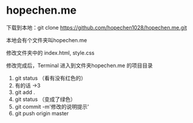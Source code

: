 # hopechen.me

下载到本地：git clone https://github.com/hopechen1028/hopechen.me.git

本地会有个文件夹叫hopechen.me

修改文件夹中的 index.html, style.css

修改完成后，Terminal 进入到文件夹hopechen.me 的项目目录


1. git status （看有没有红色的）
2. 有的话 ->3
3. git add .
4. git status （变成了绿色）
5. git commit -m'修改的说明提示'
6. git push origin master



